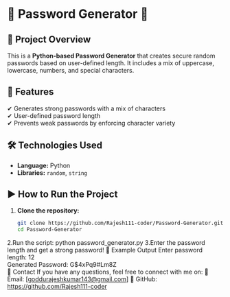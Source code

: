 # 🔑 Password Generator 🔐

## 📌 Project Overview  
This is a **Python-based Password Generator** that creates secure random passwords based on user-defined length. It includes a mix of uppercase, lowercase, numbers, and special characters.

## 🚀 Features  
✔ Generates strong passwords with a mix of characters  
✔ User-defined password length  
✔ Prevents weak passwords by enforcing character variety  

## 🛠 Technologies Used  
- **Language:** Python  
- **Libraries:** `random`, `string`  

## ▶️ How to Run the Project  
1. **Clone the repository:**  
   ```sh
   git clone https://github.com/Rajesh111-coder/Password-Generator.git
   cd Password-Generator
2.Run the script:
python password_generator.py
3.Enter the password length and get a strong password!
📌 Example Output
Enter password length: 12  
Generated Password: G$4xPq9#Lm8Z  
📩 Contact
If you have any questions, feel free to connect with me on:
📧 Email: [goddurajeshkumar143@gmail.com]
🔗 GitHub: https://github.com/Rajesh111-coder
